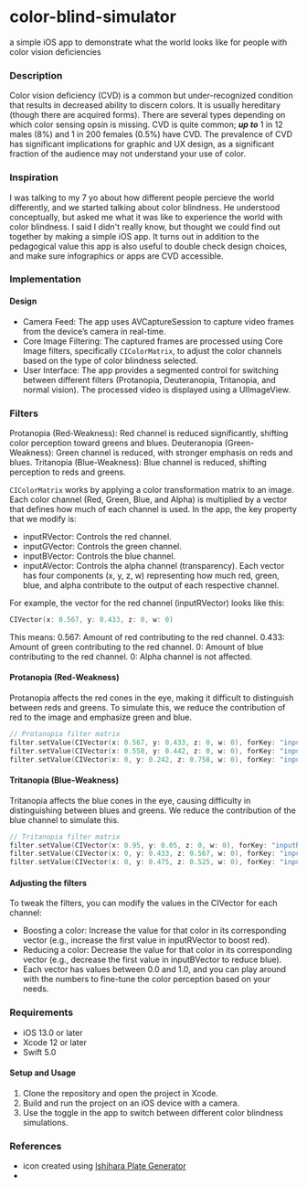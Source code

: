 # color-blind-simulator
a simple iOS app to demonstrate what the world looks like for people with color vision deficiencies

### Description
Color vision deficiency (CVD) is a common but under-recognized condition that results in decreased ability to discern colors. It is usually hereditary (though there are acquired forms). There are several types depending on which color sensing opsin is missing. CVD is quite common; ***up to*** 1 in 12 males (8%) and 1 in 200 females (0.5%) have CVD. The prevalence of CVD has significant implications for graphic and UX design, as a significant fraction of the audience may not understand your use of color.

### Inspiration
I was talking to my 7 yo about how different people percieve the world differently, and we started talking about color blindness. He understood conceptually, but asked me what it was like to experience the world with color blindness. I said I didn't really know, but thought we could find out together by making a simple iOS app. It turns out in addition to the pedagogical value this app is also useful to double check design choices, and make sure infographics or apps are CVD accessible.

### Implementation
#### Design
- Camera Feed: The app uses AVCaptureSession to capture video frames from the device’s camera in real-time.
- Core Image Filtering: The captured frames are processed using Core Image filters, specifically `CIColorMatrix`, to adjust the color channels based on the type of color blindness selected.
- User Interface: The app provides a segmented control for switching between different filters (Protanopia, Deuteranopia, Tritanopia, and normal vision). The processed video is displayed using a UIImageView.

### Filters
Protanopia (Red-Weakness): Red channel is reduced significantly, shifting color perception toward greens and blues.
Deuteranopia (Green-Weakness): Green channel is reduced, with stronger emphasis on reds and blues.
Tritanopia (Blue-Weakness): Blue channel is reduced, shifting perception to reds and greens.

`CIColorMatrix` works by applying a color transformation matrix to an image. Each color channel (Red, Green, Blue, and Alpha) is multiplied by a vector that defines how much of each channel is used. In the app, the key property that we modify is:
- inputRVector: Controls the red channel.
- inputGVector: Controls the green channel.
- inputBVector: Controls the blue channel.
- inputAVector: Controls the alpha channel (transparency).
Each vector has four components (x, y, z, w) representing how much red, green, blue, and alpha contribute to the output of each respective channel.

For example, the vector for the red channel (inputRVector) looks like this:
```swift
CIVector(x: 0.567, y: 0.433, z: 0, w: 0)
```
This means:
0.567: Amount of red contributing to the red channel.
0.433: Amount of green contributing to the red channel.
0: Amount of blue contributing to the red channel.
0: Alpha channel is not affected.

#### Protanopia (Red-Weakness)
Protanopia affects the red cones in the eye, making it difficult to distinguish between reds and greens. To simulate this, we reduce the contribution of red to the image and emphasize green and blue.
```swift
// Protanopia filter matrix
filter.setValue(CIVector(x: 0.567, y: 0.433, z: 0, w: 0), forKey: "inputRVector") // Red channel reduced
filter.setValue(CIVector(x: 0.558, y: 0.442, z: 0, w: 0), forKey: "inputGVector")  // Keep green
filter.setValue(CIVector(x: 0, y: 0.242, z: 0.758, w: 0), forKey: "inputBVector")  // Boost blue

```

#### Tritanopia (Blue-Weakness)
Tritanopia affects the blue cones in the eye, causing difficulty in distinguishing between blues and greens. We reduce the contribution of the blue channel to simulate this.

```swift
// Tritanopia filter matrix
filter.setValue(CIVector(x: 0.95, y: 0.05, z: 0, w: 0), forKey: "inputRVector")    // Mostly red
filter.setValue(CIVector(x: 0, y: 0.433, z: 0.567, w: 0), forKey: "inputGVector")  // Green with blue
filter.setValue(CIVector(x: 0, y: 0.475, z: 0.525, w: 0), forKey: "inputBVector")  // Reduce blue
```

#### Adjusting the filters
To tweak the filters, you can modify the values in the CIVector for each channel:
- Boosting a color: Increase the value for that color in its corresponding vector (e.g., increase the first value in inputRVector to boost red).
- Reducing a color: Decrease the value for that color in its corresponding vector (e.g., decrease the first value in inputBVector to reduce blue).
- Each vector has values between 0.0 and 1.0, and you can play around with the numbers to fine-tune the color perception based on your needs.


### Requirements
- iOS 13.0 or later
- Xcode 12 or later
- Swift 5.0

#### Setup and Usage
1. Clone the repository and open the project in Xcode.
2. Build and run the project on an iOS device with a camera.
3. Use the toggle in the app to switch between different color blindness simulations.


### References
- icon created using [Ishihara Plate Generator](https://franciscouzo.github.io/ishihara/)
- 
